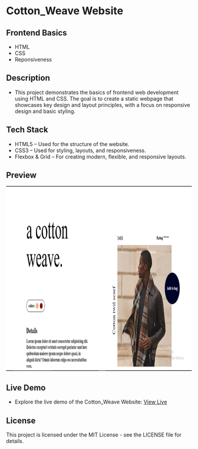 # Cotton_Weave Website
## Frontend Basics
- HTML
- CSS
- Reponsiveness

## Description
- This project demonstrates the basics of frontend web development using HTML and CSS. The goal is to create a static webpage that showcases key design and layout principles, with a focus on responsive design and basic styling.

## Tech Stack
- HTML5 – Used for the structure of the website.
- CSS3 – Used for styling, layouts, and responsiveness.
- Flexbox & Grid – For creating modern, flexible, and responsive layouts.

## Preview
<img src="https://github.com/Deepakchamola/Cotton_Weave/blob/5b5fdd2843dee232c6b6e74e6524788dddc3b5a0/Cotton_Weave.png" width="850" height="500"/>

## Live Demo
- Explore the live demo of the Cotton_Weave Website: [View Live](https://deepakchamola.github.io/Cotton_Weave/)

## License
This project is licensed under the MIT License - see the LICENSE file for details.
